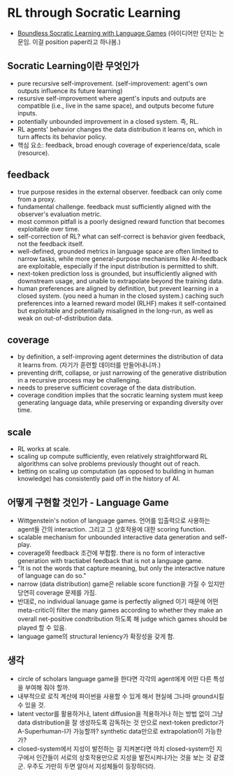 # RL through Socratic Learning
- [Boundless Socratic Learning with Language Games](https://arxiv.org/pdf/2411.16905) (아이디어만 던지는 논문임. 이걸 position paper라고 하나봄.)

## Socratic Learning이란 무엇인가
- pure recursive self-improvement. (self-improvement: agent's own outputs influence its future learning)
- resursive self-improvement where agent's inputs and outputs are compatible (i.e., live in the same space), and outputs become future inputs.
- potentially unbounded improvement in a closed system. 즉, RL.
- RL agents' behavior changes the data distribution it learns on, which in turn affects its behavior policy.
- 핵심 요소: feedback, broad enough coverage of experience/data, scale (resource).

## feedback
- true purpose resides in the external observer. feedback can only come from a proxy. 
- fundamental challenge. feedback must sufficiently aligned with the observer's evaluation metric.
- most common pitfall is a poorly designed reward function that becomes exploitable over time.
- self-correction of RL? what can self-correct is behavior given feedback, not the feedback itself.
- well-defined, grounded metrics in language space are often limited to narrow tasks, while more general-purpose mechanisms like AI-feedback are exploitable, especially if the input distribution is permitted to shift.
- next-token prediction loss is grounded, but insufficiently aligned with downstream usage, and unable to extrapolate beyond the training data.
- human preferences are aligned by definition, but prevent learning in a closed system. (you need a human in the closed system.) caching such preferences into a learned reward model (RLHF) makes it self-contained but exploitable and potentially misaligned in the long-run, as well as weak on out-of-distribution data.

## coverage
- by definition, a self-improving agent determines the distribution of data it learns from. (자기가 훈련할 데이터를 만들어내니까.)
- preventing drift, collapse, or just narrowing of the generative distribution in a recursive process may be challenging.
- needs to preserve sufficient coverage of the data distribution.
- coverage condition implies that the socratic learning system must keep generating language data, while preserving or expanding diversity over time.

## scale
- RL works at scale.
- scaling up compute sufficiently, even relatively straightforward RL algorithms can solve problems previously thought out of reach.
- betting on scaling up computation (as opposed to building in human knowledge) has consistently paid off in the history of AI.

## 어떻게 구현할 것인가 - Language Game
- Wittgenstein's notion of language games. 언어를 입출력으로 사용하는 agent들 간의 interaction. 그리고 그 상호작용에 대한 scoring function.
- scalable mechanism for unbounded interactive data generation and self-play.
- coverage와 feedback 조건에 부합함. there is no form of interactive generation with tractiabel feedback that is not a language game.
- "It is not the words that capture meaning, but only the interactive nature of language can do so."
- narrow (data distribution) game은 reliable score function을 가질 수 있지만 당연히 coverage 문제를 가짐.
- 반대로, no individual lanuage game is perfectly aligned 이기 때문에 어떤 meta-critic이 filter the many games according to whether they make an overall net-positive condtribution 하도록 해 judge which games should be played 할 수 있음.
- language game의 structural leniency가 확장성을 갖게 함.

## 생각
- circle of scholars language game을 한다면 각각의 agent에게 어떤 다른 특성을 부여해 줘야 할까.
- 내부적으로 로직 계산에 파이썬을 사용할 수 있게 해서 현실에 그나마 ground시킬 수 있을 것.
- latent vector를 활용하거나, latent diffusion을 적용하거나 하는 방법 없이 그냥 data distribution을 잘 생성하도록 감독하는 것 만으로 next-token predictor가 A-Superhuman-I가 가능할까? synthetic data만으로 extrapolation이 가능한가?
- closed-system에서 지성이 발전하는 걸 지켜본다면 마치 closed-system인 지구에서 인간들이 서로의 상호작용만으로 지성을 발전시켜나가는 것을 보는 것 같겠군. 우주도 가만히 두면 알아서 지성체들이 등장하더라.
